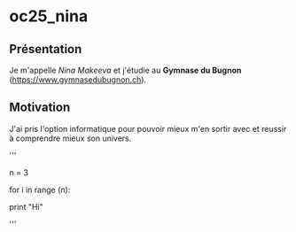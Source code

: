 # oc25_nina

## Présentation 

Je m'appelle _Nina Makeeva_ et j'étudie au **Gymnase du Bugnon** (https://www.gymnasedubugnon.ch).

## Motivation 
J'ai pris l'option informatique pour pouvoir mieux m'en sortir avec et reussir à comprendre mieux son univers.

'''

n = 3  
  
for i in range (n):

  print "Hi"
  
'''
